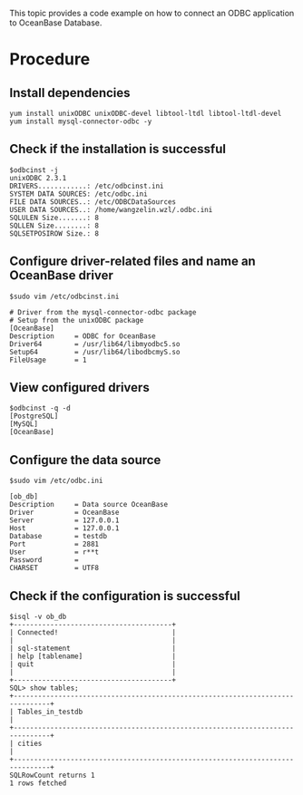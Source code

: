 This topic provides a code example on how to connect an ODBC application to OceanBase Database.
<a name="whXQl"></a>
# Procedure
<a name="rHtzL"></a>
## Install dependencies
```
yum install unixODBC unixODBC-devel libtool-ltdl libtool-ltdl-devel
yum install mysql-connector-odbc -y
```
<a name="XtwDe"></a>
## Check if the installation is successful
```
$odbcinst -j
unixODBC 2.3.1
DRIVERS............: /etc/odbcinst.ini
SYSTEM DATA SOURCES: /etc/odbc.ini
FILE DATA SOURCES..: /etc/ODBCDataSources
USER DATA SOURCES..: /home/wangzelin.wzl/.odbc.ini
SQLULEN Size.......: 8
SQLLEN Size........: 8
SQLSETPOSIROW Size.: 8
```
<a name="tvNpq"></a>
## Configure driver-related files and name an OceanBase driver
```
$sudo vim /etc/odbcinst.ini

# Driver from the mysql-connector-odbc package
# Setup from the unixODBC package
[OceanBase]
Description     = ODBC for OceanBase
Driver64        = /usr/lib64/libmyodbc5.so
Setup64         = /usr/lib64/libodbcmyS.so
FileUsage       = 1
```

<a name="j7Sf9"></a>
## View configured drivers
```
$odbcinst -q -d
[PostgreSQL]
[MySQL]
[OceanBase]
```

<a name="by2pQ"></a>
## Configure the data source
```
$sudo vim /etc/odbc.ini

[ob_db]
Description     = Data source OceanBase
Driver          = OceanBase
Server          = 127.0.0.1
Host            = 127.0.0.1
Database        = testdb
Port            = 2881
User            = r**t
Password        =
CHARSET         = UTF8
```

<a name="rqaSG"></a>
## Check if the configuration is successful
```
$isql -v ob_db
+---------------------------------------+
| Connected!                            |
|                                       |
| sql-statement                         |
| help [tablename]                      |
| quit                                  |
|                                       |
+---------------------------------------+
SQL> show tables;
+-------------------------------------------------------------------------------+
| Tables_in_testdb                                                                                                                                                                                                                                                |
+-------------------------------------------------------------------------------+
| cities                                                                                                                                                                                                                                                          |
+-------------------------------------------------------------------------------+
SQLRowCount returns 1
1 rows fetched
```
